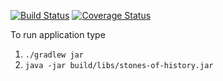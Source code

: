 [![Build Status](https://travis-ci.org/lamao/stones-of-history.svg?branch=master)](https://travis-ci.org/lamao/ktparking)
[![Coverage Status](https://coveralls.io/repos/github/lamao/stones-of-history/badge.svg?branch=master)](https://coveralls.io/github/lamao/ktparking?branch=master)

To run application type 
1) ```./gradlew jar```
2) ```java -jar build/libs/stones-of-history.jar ```

